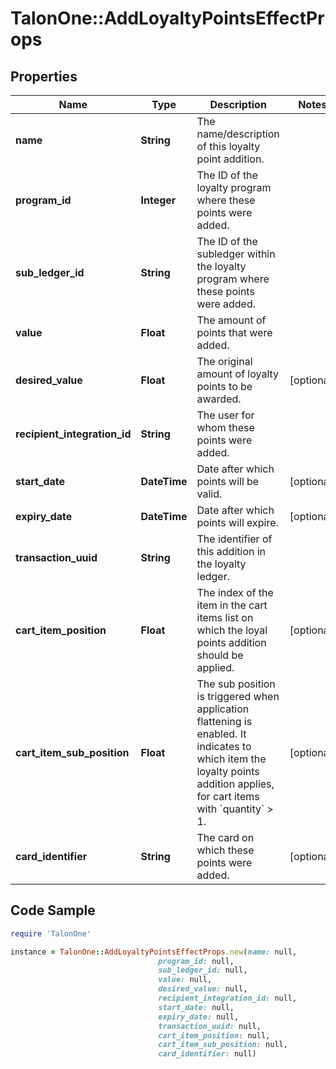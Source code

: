 # TalonOne::AddLoyaltyPointsEffectProps

## Properties

Name | Type | Description | Notes
------------ | ------------- | ------------- | -------------
**name** | **String** | The name/description of this loyalty point addition. | 
**program_id** | **Integer** | The ID of the loyalty program where these points were added. | 
**sub_ledger_id** | **String** | The ID of the subledger within the loyalty program where these points were added. | 
**value** | **Float** | The amount of points that were added. | 
**desired_value** | **Float** | The original amount of loyalty points to be awarded. | [optional] 
**recipient_integration_id** | **String** | The user for whom these points were added. | 
**start_date** | **DateTime** | Date after which points will be valid. | [optional] 
**expiry_date** | **DateTime** | Date after which points will expire. | [optional] 
**transaction_uuid** | **String** | The identifier of this addition in the loyalty ledger. | 
**cart_item_position** | **Float** | The index of the item in the cart items list on which the loyal points addition should be applied. | [optional] 
**cart_item_sub_position** | **Float** | The sub position is triggered when application flattening is enabled. It indicates to which item the loyalty points addition applies, for cart items with &#x60;quantity&#x60; &gt; 1.  | [optional] 
**card_identifier** | **String** | The card on which these points were added. | [optional] 

## Code Sample

```ruby
require 'TalonOne'

instance = TalonOne::AddLoyaltyPointsEffectProps.new(name: null,
                                 program_id: null,
                                 sub_ledger_id: null,
                                 value: null,
                                 desired_value: null,
                                 recipient_integration_id: null,
                                 start_date: null,
                                 expiry_date: null,
                                 transaction_uuid: null,
                                 cart_item_position: null,
                                 cart_item_sub_position: null,
                                 card_identifier: null)
```


